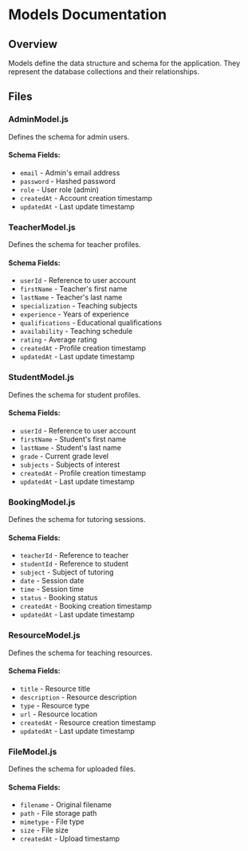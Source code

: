 # Models Documentation

## Overview
Models define the data structure and schema for the application. They represent the database collections and their relationships.

## Files

### AdminModel.js
Defines the schema for admin users.

#### Schema Fields:
- `email` - Admin's email address
- `password` - Hashed password
- `role` - User role (admin)
- `createdAt` - Account creation timestamp
- `updatedAt` - Last update timestamp

### TeacherModel.js
Defines the schema for teacher profiles.

#### Schema Fields:
- `userId` - Reference to user account
- `firstName` - Teacher's first name
- `lastName` - Teacher's last name
- `specialization` - Teaching subjects
- `experience` - Years of experience
- `qualifications` - Educational qualifications
- `availability` - Teaching schedule
- `rating` - Average rating
- `createdAt` - Profile creation timestamp
- `updatedAt` - Last update timestamp

### StudentModel.js
Defines the schema for student profiles.

#### Schema Fields:
- `userId` - Reference to user account
- `firstName` - Student's first name
- `lastName` - Student's last name
- `grade` - Current grade level
- `subjects` - Subjects of interest
- `createdAt` - Profile creation timestamp
- `updatedAt` - Last update timestamp

### BookingModel.js
Defines the schema for tutoring sessions.

#### Schema Fields:
- `teacherId` - Reference to teacher
- `studentId` - Reference to student
- `subject` - Subject of tutoring
- `date` - Session date
- `time` - Session time
- `status` - Booking status
- `createdAt` - Booking creation timestamp
- `updatedAt` - Last update timestamp

### ResourceModel.js
Defines the schema for teaching resources.

#### Schema Fields:
- `title` - Resource title
- `description` - Resource description
- `type` - Resource type
- `url` - Resource location
- `createdAt` - Resource creation timestamp
- `updatedAt` - Last update timestamp

### FileModel.js
Defines the schema for uploaded files.

#### Schema Fields:
- `filename` - Original filename
- `path` - File storage path
- `mimetype` - File type
- `size` - File size
- `createdAt` - Upload timestamp 